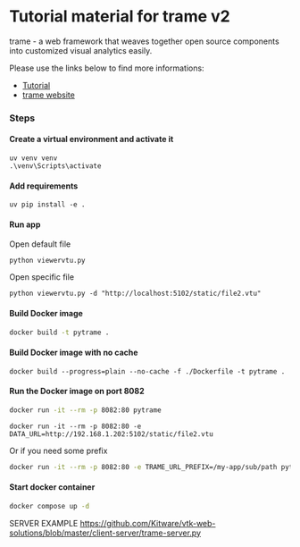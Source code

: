 # Tutorial material for trame v2

trame - a web framework that weaves together open source components into customized visual analytics easily.

Please use the links below to find more informations:

- [Tutorial](https://kitware.github.io/trame/guide/tutorial/)
- [trame website](https://kitware.github.io/trame/)

### Steps

#### Create a virtual environment and activate it

```
uv venv venv
.\venv\Scripts\activate
```

#### Add requirements

```
uv pip install -e .
```

#### Run app

Open default file

```
python viewervtu.py
```

Open specific file

```
python viewervtu.py -d "http://localhost:5102/static/file2.vtu"
```

#### Build Docker image

```bash
docker build -t pytrame .
```

#### Build Docker image with no cache

```
docker build --progress=plain --no-cache -f ./Dockerfile -t pytrame .
```

#### Run the Docker image on port 8082

```bash
docker run -it --rm -p 8082:80 pytrame
```

```
docker run -it --rm -p 8082:80 -e DATA_URL=http://192.168.1.202:5102/static/file2.vtu
```

Or if you need some prefix

```bash
docker run -it --rm -p 8082:80 -e TRAME_URL_PREFIX=/my-app/sub/path pytrame
```

#### Start docker container

```bash
docker compose up -d
```

SERVER EXAMPLE
https://github.com/Kitware/vtk-web-solutions/blob/master/client-server/trame-server.py
